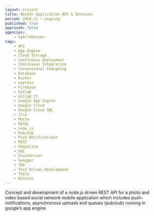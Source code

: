 ```yaml
---
layout: project
title: Bester Application API & Services
period: 2016-11 – ongoing
published: true
approved: false
agencies:
    - hybridheroes
tags:
    - API
    - App Engine
    - Cloud Storage
    - Continuous Deployment
    - Continuous Integration
    - Conventional Changelog
    - Database
    - Docker
    - express
    - Firebase
    - Gitlab
    - Gitlab CI
    - Google App Engine
    - Google Cloud
    - Google Cloud SQL
    - Jira
    - Mocha
    - MySQL
    - node.js
    - Pub/Sub
    - Push-Notifications
    - REST
    - Sequelize
    - SQL
    - Stackdriver
    - Swagger
    - TDD
    - Test Driven Development
    - Tests
    - Winston
---
```

Concept and development of a node.js driven REST API for a photo and video based social network mobile application which includes push-notifications, asynchronous uploads and queues (pub/sub) running in google’s app engine.
